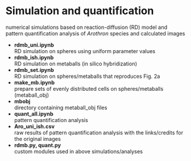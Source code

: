 # Simulation and quantification
numerical simulations based on reaction-diffusion (RD) model and  
pattern quantification analysis of *Arothron* species and calculated images

* **rdmb_uni.ipynb**  
RD simulation on spheres using uniform parameter values  
* **rdmb_ish.ipynb**  
RD simulation on metaballs (in silico hybridization)
* **rdmb_set.ipynb**  
RD simulation on spheres/metaballs that reproduces Fig. 2a
* **make_mb.ipynb**  
prepare sets of evenly distributed cells on spheres/metaballs (metaball_obj)
* **mbobj**  
directory containing metaball_obj files
* **quant_all.ipynb**  
pattern quantification analysis
* **Aro_uni_ish.csv**  
raw results of pattern quantification analysis with the links/credits for the original images
* **rdmb.py, quant.py**  
custom modules used in above simulations/analyses

